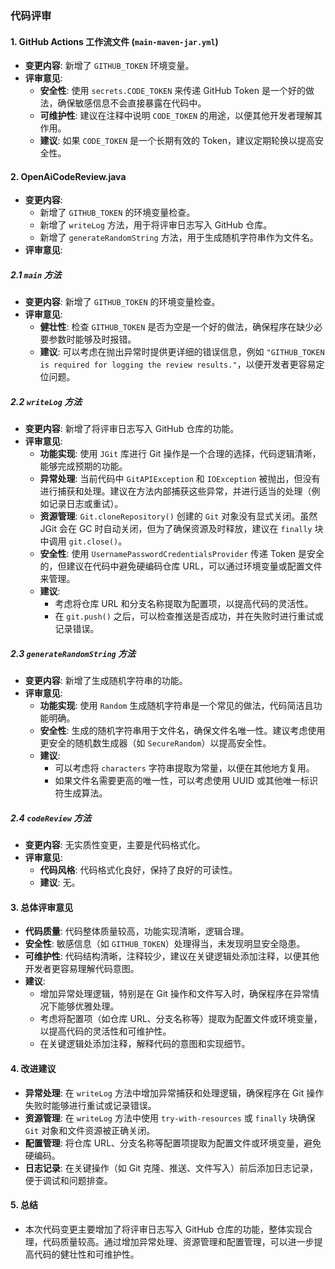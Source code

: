 ### 代码评审

#### 1. **GitHub Actions 工作流文件 (`main-maven-jar.yml`)**
   - **变更内容**: 新增了 `GITHUB_TOKEN` 环境变量。
   - **评审意见**:
     - **安全性**: 使用 `secrets.CODE_TOKEN` 来传递 GitHub Token 是一个好的做法，确保敏感信息不会直接暴露在代码中。
     - **可维护性**: 建议在注释中说明 `CODE_TOKEN` 的用途，以便其他开发者理解其作用。
     - **建议**: 如果 `CODE_TOKEN` 是一个长期有效的 Token，建议定期轮换以提高安全性。

#### 2. **OpenAiCodeReview.java**
   - **变更内容**:
     - 新增了 `GITHUB_TOKEN` 的环境变量检查。
     - 新增了 `writeLog` 方法，用于将评审日志写入 GitHub 仓库。
     - 新增了 `generateRandomString` 方法，用于生成随机字符串作为文件名。
   - **评审意见**:

##### **2.1 `main` 方法**
   - **变更内容**: 新增了 `GITHUB_TOKEN` 的环境变量检查。
   - **评审意见**:
     - **健壮性**: 检查 `GITHUB_TOKEN` 是否为空是一个好的做法，确保程序在缺少必要参数时能够及时报错。
     - **建议**: 可以考虑在抛出异常时提供更详细的错误信息，例如 `"GITHUB_TOKEN is required for logging the review results."`，以便开发者更容易定位问题。

##### **2.2 `writeLog` 方法**
   - **变更内容**: 新增了将评审日志写入 GitHub 仓库的功能。
   - **评审意见**:
     - **功能实现**: 使用 `JGit` 库进行 Git 操作是一个合理的选择，代码逻辑清晰，能够完成预期的功能。
     - **异常处理**: 当前代码中 `GitAPIException` 和 `IOException` 被抛出，但没有进行捕获和处理。建议在方法内部捕获这些异常，并进行适当的处理（例如记录日志或重试）。
     - **资源管理**: `Git.cloneRepository()` 创建的 `Git` 对象没有显式关闭。虽然 JGit 会在 GC 时自动关闭，但为了确保资源及时释放，建议在 `finally` 块中调用 `git.close()`。
     - **安全性**: 使用 `UsernamePasswordCredentialsProvider` 传递 Token 是安全的，但建议在代码中避免硬编码仓库 URL，可以通过环境变量或配置文件来管理。
     - **建议**: 
       - 考虑将仓库 URL 和分支名称提取为配置项，以提高代码的灵活性。
       - 在 `git.push()` 之后，可以检查推送是否成功，并在失败时进行重试或记录错误。

##### **2.3 `generateRandomString` 方法**
   - **变更内容**: 新增了生成随机字符串的功能。
   - **评审意见**:
     - **功能实现**: 使用 `Random` 生成随机字符串是一个常见的做法，代码简洁且功能明确。
     - **安全性**: 生成的随机字符串用于文件名，确保文件名唯一性。建议考虑使用更安全的随机数生成器（如 `SecureRandom`）以提高安全性。
     - **建议**: 
       - 可以考虑将 `characters` 字符串提取为常量，以便在其他地方复用。
       - 如果文件名需要更高的唯一性，可以考虑使用 UUID 或其他唯一标识符生成算法。

##### **2.4 `codeReview` 方法**
   - **变更内容**: 无实质性变更，主要是代码格式化。
   - **评审意见**:
     - **代码风格**: 代码格式化良好，保持了良好的可读性。
     - **建议**: 无。

#### 3. **总体评审意见**
   - **代码质量**: 代码整体质量较高，功能实现清晰，逻辑合理。
   - **安全性**: 敏感信息（如 `GITHUB_TOKEN`）处理得当，未发现明显安全隐患。
   - **可维护性**: 代码结构清晰，注释较少，建议在关键逻辑处添加注释，以便其他开发者更容易理解代码意图。
   - **建议**:
     - 增加异常处理逻辑，特别是在 Git 操作和文件写入时，确保程序在异常情况下能够优雅处理。
     - 考虑将配置项（如仓库 URL、分支名称等）提取为配置文件或环境变量，以提高代码的灵活性和可维护性。
     - 在关键逻辑处添加注释，解释代码的意图和实现细节。

#### 4. **改进建议**
   - **异常处理**: 在 `writeLog` 方法中增加异常捕获和处理逻辑，确保程序在 Git 操作失败时能够进行重试或记录错误。
   - **资源管理**: 在 `writeLog` 方法中使用 `try-with-resources` 或 `finally` 块确保 `Git` 对象和文件资源被正确关闭。
   - **配置管理**: 将仓库 URL、分支名称等配置项提取为配置文件或环境变量，避免硬编码。
   - **日志记录**: 在关键操作（如 Git 克隆、推送、文件写入）前后添加日志记录，便于调试和问题排查。

#### 5. **总结**
   - 本次代码变更主要增加了将评审日志写入 GitHub 仓库的功能，整体实现合理，代码质量较高。通过增加异常处理、资源管理和配置管理，可以进一步提高代码的健壮性和可维护性。